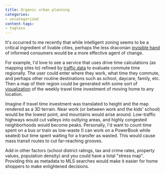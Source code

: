 ```yaml
---
title: Organic urban planning
categories:
- uncategorized
content-tags:
- tagless
---
```


It's occurred to me recently that while intelligent zoning seems to be a critical ingredient of livable cities, perhaps the less draconian [invisible hand][1] of informed consumers would be a more effective agent of change.

   [1]: http://en.wikipedia.org/wiki/Invisible_hand

For example, I'd love to see a service that uses drive time calculations (as mapping sites to) refined by [traffic data][2] to evaluate commute time regionally.  The user could enter where they work, what time they commute, and perhaps other routine destinations such as school, daycare, family, etc.  Then a map of their region could be generated with some sort of [visualization][3] of the weekly travel time investment of moving home to any location.

   [2]: http://demo.kivera.com/traffic.jsp
   [3]: http://www.csc.ncsu.edu/faculty/healey/HTML_papers/pexel/pexel.html

Imagine if travel time investment was translated to height and the map rendered as a 3D terrain.  Near work (or between work and the kids' school) would be the lowest point, and mountains would arise around.  Low-traffic highways would cut valleys into outlying areas, and highly congested neighborhoods would become peaks.  Personally, I'd want to count time spent on a bus or train as low-waste (I can work on a PowerBook while seated) but time spent waiting for a transfer as wasted.  This would cause mass transit routes to cut far-reaching grooves.

Add in other factors (school district ratings, tax and crime rates, property values, population density) and you could have a total "stress map".  Providing this as metadata to MLS searches would make it easier for home shoppers to make enlightened decisions.
